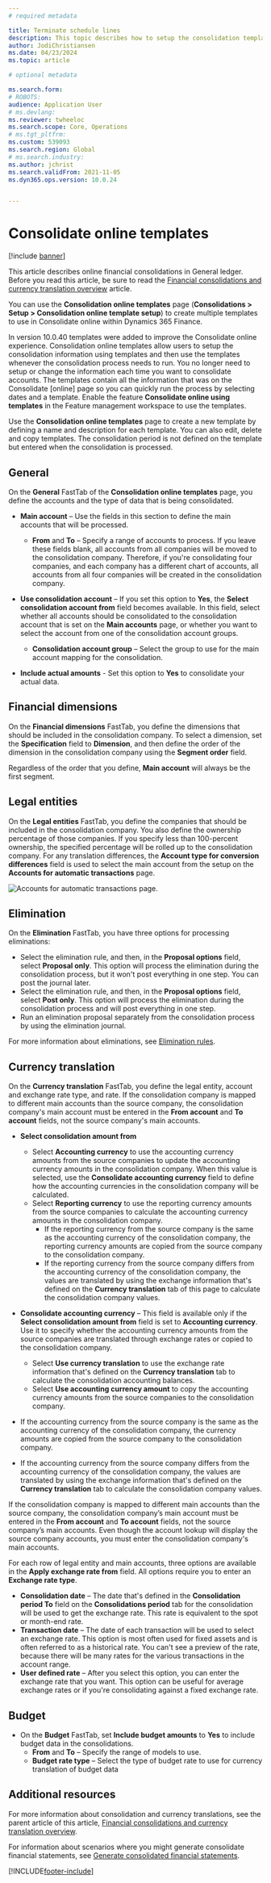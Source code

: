 ```yaml
---
# required metadata

title: Terminate schedule lines
description: This topic describes how to setup the consolidation templates to use with the Consolidate online functionality. 
author: JodiChristiansen
ms.date: 04/23/2024
ms.topic: article

# optional metadata

ms.search.form:  
# ROBOTS: 
audience: Application User
# ms.devlang: 
ms.reviewer: twheeloc
ms.search.scope: Core, Operations
# ms.tgt_pltfrm: 
ms.custom: 539093
ms.search.region: Global
# ms.search.industry: 
ms.author: jchrist
ms.search.validFrom: 2021-11-05
ms.dyn365.ops.version: 10.0.24


---
```

# Consolidate online templates

[!include [banner](../includes/banner.md)]

This article describes online financial consolidations in General ledger. Before you read this article, be sure to read the [Financial consolidations and currency translation overview](financial-consolidations-currency-translation.md) article.

You can use the **Consolidation online templates** page (**Consolidations > Setup > Consolidation online template setup**) to create multiple templates to use in Consolidate online within Dynamics 365 Finance. 

In version 10.0.40 templates were added to improve the Consolidate online experience. Consolidation online templates allow users to setup the consolidation information using templates and then use the templates whenever the consolidation process needs to run. You no longer need to setup or change the information each time you want to consolidate accounts. The templates contain all the information that was on the Consolidate [online] page so you can quickly run the process by selecting dates and a template. Enable the feature **Consolidate online using templates** in the Feature management workspace to use the templates. 

Use the **Consolidation online templates** page to create a new template by defining a name and description for each template. You can also edit, delete and copy templates. The consolidation period is not defined on the template but entered when the consolidation is processed.

## General
On the **General** FastTab of the **Consolidation online templates** page, you define the accounts and the type of data that is being consolidated.

- **Main account** – Use the fields in this section to define the main accounts that will be processed.

    - **From** and **To** – Specify a range of accounts to process. If you leave these fields blank, all accounts from all companies will be moved to the consolidation company. Therefore, if you're consolidating four companies, and each company has a different chart of accounts, all accounts from all four companies will be created in the consolidation company.
- **Use consolidation account** – If you set this option to **Yes**, the **Select consolidation account from** field becomes available. In this field, select whether all accounts should be consolidated to the consolidation account that is set on the **Main accounts** page, or whether you want to select the account from one of the consolidation account groups.
    - **Consolidation account group** – Select the group to use for the main account mapping for the consolidation.
- **Include actual amounts** - Set this option to **Yes** to consolidate your actual data. 

## Financial dimensions
On the **Financial dimensions** FastTab, you define the dimensions that should be included in the consolidation company. To select a dimension, set the **Specification** field to **Dimension**, and then define the order of the dimension in the consolidation company using the **Segment order** field.

Regardless of the order that you define, **Main account** will always be the first segment.

## Legal entities
On the **Legal entities** FastTab, you define the companies that should be included in the consolidation company. You also define the ownership percentage of those companies. If you specify less than 100-percent ownership, the specified percentage will be rolled up to the consolidation company. For any translation differences, the **Account type for conversion differences** field is used to select the main account from the setup on the **Accounts for automatic transactions** page.

![Accounts for automatic transactions page.](./media/accounts-for-automatic-cons.png "Accounts for automatic transactions page")

## Elimination
On the **Elimination** FastTab, you have three options for processing eliminations:

- Select the elimination rule, and then, in the **Proposal options** field, select **Proposal only**. This option will process the elimination during the consolidation process, but it won't post everything in one step. You can post the journal later.
- Select the elimination rule, and then, in the **Proposal options** field, select **Post only**. This option will process the elimination during the consolidation process and will post everything in one step.
- Run an elimination proposal separately from the consolidation process by using the elimination journal.

For more information about eliminations, see [Elimination rules](./elimination-rules.md).

## Currency translation
On the **Currency translation** FastTab, you define the legal entity, account and exchange rate type, and rate. If the consolidation company is mapped to different main accounts than the source company, the consolidation company's main account must be entered in the **From account** and **To account** fields, not the source company's main accounts. 
 - **Select consolidation amount from**
     - Select **Accounting currency** to use the accounting currency amounts from the source companies to update the accounting currency amounts in the consolidation company. When this value is selected, use the **Consolidate accounting currency** field to define how the accounting currencies in the consolidation company will be calculated.
     - Select **Reporting currency** to use the reporting currency amounts from the source companies to calculate the accounting currency amounts in the consolidation company.
         - If the reporting currency from the source company is the same as the accounting currency of the consolidation company, the reporting currency amounts are copied from the source company to the consolidation company.
         - If the reporting currency from the source company differs from the accounting currency of the consolidation company, the values are translated by using the exchange information that's defined on the **Currency translation** tab of this page to calculate the consolidation company values.
 - **Consolidate accounting currency** – This field is available only if the **Select consolidation amount from** field is set to **Accounting currency**. Use it to specify whether the accounting currency amounts from the source companies are translated through exchange rates or copied to the consolidation company.
     - Select **Use currency translation** to use the exchange rate information that's defined on the **Currency translation** tab to calculate the consolidation accounting balances.
     - Select **Use accounting currency amount** to copy the accounting currency amounts from the source companies to the consolidation company.

- If the accounting currency from the source company is the same as the accounting currency of the consolidation company, the currency amounts are copied from the source company to the consolidation company.
- If the accounting currency from the source company differs from the accounting currency of the consolidation company, the values are translated by using the exchange information that's defined on the **Currency translation** tab to calculate the consolidation company values.

If the consolidation company is mapped to different main accounts than the source company, the consolidation company’s main account must be entered in the **From account** and **To account** fields, not the source company’s main accounts. Even though the account lookup will display the source company accounts, you must enter the consolidation company's main accounts. 

For each row of legal entity and main accounts, three options are available in the **Apply exchange rate from** field. All options require you to enter an **Exchange rate type**. 

- **Consolidation date** – The date that's defined in the **Consolidation period To** field on the **Consolidations period** tab for the consolidation will be used to get the exchange rate. This rate is equivalent to the spot or month-end rate.
- **Transaction date** – The date of each transaction will be used to select an exchange rate. This option is most often used for fixed assets and is often referred to as a historical rate. You can't see a preview of the rate, because there will be many rates for the various transactions in the account range. 
- **User defined rate** – After you select this option, you can enter the exchange rate that you want. This option can be useful for average exchange rates or if you're consolidating against a fixed exchange rate.


       
## Budget
 - On the **Budget** FastTab, set **Include budget amounts** to **Yes** to include budget data in the consolidations. 
    - **From** and **To** – Specify the range of models to use.
    - **Budget rate type** – Select the type of budget rate to use for currency translation of budget data


## Additional resources

For more information about consolidation and currency translations, see the parent article of this article, [Financial consolidations and currency translation overview](./financial-consolidations-currency-translation.md).

For information about scenarios where you might generate consolidate financial statements, see [Generate consolidated financial statements](./generating-consolidated-financial-statements.md).


[!INCLUDE[footer-include](../../includes/footer-banner.md)]
